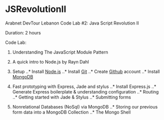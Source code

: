 JSRevolutionII
==============

Arabnet DevTour Lebanon Code Lab #2: Java Script Revolution II

Duration: 2 hours

Code Lab:
1. Understanding The JavaScript Module Pattern
2. A quick intro to Node.js by Rayn Dahl 
3. Setup
..* Install [Node.js](http://nodejs.org/download/)
..* Install [Git](http://git-scm.com/book/en/Getting-Started-Installing-Git)
..* Create [Github](https://github.com/) account
..* Install [MongoDB](http://docs.mongodb.org/manual/installation/)

4. Fast prototyping with Express, Jade and stylus
..* Install Express.js
..* Generate Express boilerplate & understanding configuration
..* Routing
..* Getting started with Jade & Stylus
..* Submitting forms

5. Nonrelational Databases (NoSql) via MongoDB
..* Storing our previous form data into a MongoDB Collection
..* The Mongo Shell
